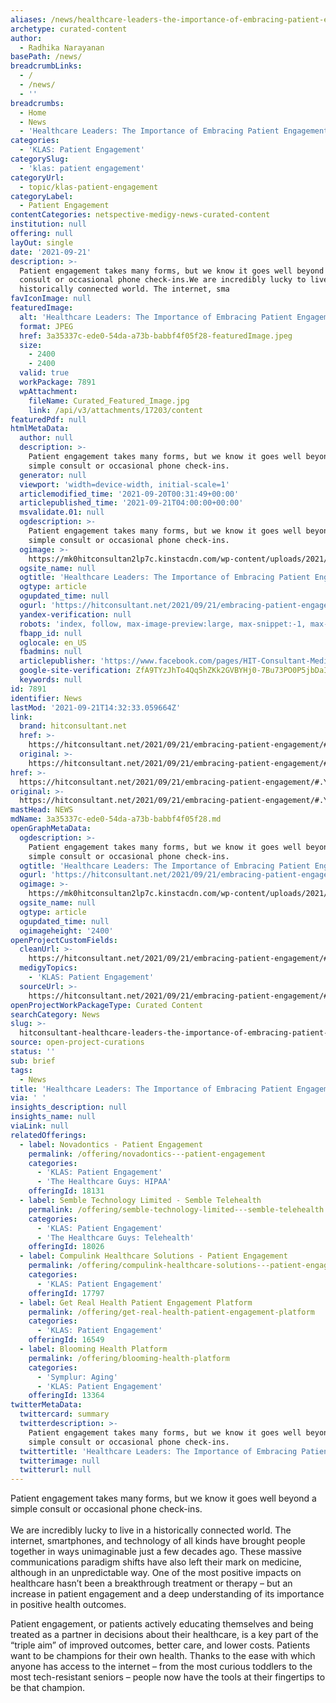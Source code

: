```yaml
---
aliases: /news/healthcare-leaders-the-importance-of-embracing-patient-engagement
archetype: curated-content
author:
  - Radhika Narayanan
basePath: /news/
breadcrumbLinks:
  - /
  - /news/
  - ''
breadcrumbs:
  - Home
  - News
  - 'Healthcare Leaders: The Importance of Embracing Patient Engagement'
categories:
  - 'KLAS: Patient Engagement'
categorySlug:
  - 'klas: patient engagement'
categoryUrl:
  - topic/klas-patient-engagement
categoryLabel:
  - Patient Engagement
contentCategories: netspective-medigy-news-curated-content
institution: null
offering: null
layOut: single
date: '2021-09-21'
description: >-
  Patient engagement takes many forms, but we know it goes well beyond a simple
  consult or occasional phone check-ins.We are incredibly lucky to live in a
  historically connected world. The internet, sma
favIconImage: null
featuredImage:
  alt: 'Healthcare Leaders: The Importance of Embracing Patient Engagement'
  format: JPEG
  href: 3a35337c-ede0-54da-a73b-babbf4f05f28-featuredImage.jpeg
  size:
    - 2400
    - 2400
  valid: true
  workPackage: 7891
  wpAttachment:
    fileName: Curated_Featured_Image.jpg
    link: /api/v3/attachments/17203/content
featuredPdf: null
htmlMetaData:
  author: null
  description: >-
    Patient engagement takes many forms, but we know it goes well beyond a
    simple consult or occasional phone check-ins.
  generator: null
  viewport: 'width=device-width, initial-scale=1'
  articlemodified_time: '2021-09-20T00:31:49+00:00'
  articlepublished_time: '2021-09-21T04:00:00+00:00'
  msvalidate.01: null
  ogdescription: >-
    Patient engagement takes many forms, but we know it goes well beyond a
    simple consult or occasional phone check-ins.
  ogimage: >-
    https://mk0hitconsultan2lp7c.kinstacdn.com/wp-content/uploads/2021/09/Carina-Edwards_Headshot.jpg
  ogsite_name: null
  ogtitle: 'Healthcare Leaders: The Importance of Embracing Patient Engagement'
  ogtype: article
  ogupdated_time: null
  ogurl: 'https://hitconsultant.net/2021/09/21/embracing-patient-engagement/'
  yandex-verification: null
  robots: 'index, follow, max-image-preview:large, max-snippet:-1, max-video-preview:-1'
  fbapp_id: null
  oglocale: en_US
  fbadmins: null
  articlepublisher: 'https://www.facebook.com/pages/HIT-Consultant-Media/302199219847409'
  google-site-verification: ZfA9TYzJhTo4Qq5hZKk2GVBYHj0-7Bu73PO0P5jbDaI
  keywords: null
id: 7891
identifier: News
lastMod: '2021-09-21T14:32:33.059664Z'
link:
  brand: hitconsultant.net
  href: >-
    https://hitconsultant.net/2021/09/21/embracing-patient-engagement/#.YUns0LhKhPZ
  original: >-
    https://hitconsultant.net/2021/09/21/embracing-patient-engagement/#.YUns0LhKhPZ
href: >-
  https://hitconsultant.net/2021/09/21/embracing-patient-engagement/#.YUns0LhKhPZ
original: >-
  https://hitconsultant.net/2021/09/21/embracing-patient-engagement/#.YUns0LhKhPZ
mastHead: NEWS
mdName: 3a35337c-ede0-54da-a73b-babbf4f05f28.md
openGraphMetaData:
  ogdescription: >-
    Patient engagement takes many forms, but we know it goes well beyond a
    simple consult or occasional phone check-ins.
  ogtitle: 'Healthcare Leaders: The Importance of Embracing Patient Engagement'
  ogurl: 'https://hitconsultant.net/2021/09/21/embracing-patient-engagement/'
  ogimage: >-
    https://mk0hitconsultan2lp7c.kinstacdn.com/wp-content/uploads/2021/09/Carina-Edwards_Headshot.jpg
  ogsite_name: null
  ogtype: article
  ogupdated_time: null
  ogimageheight: '2400'
openProjectCustomFields:
  cleanUrl: >-
    https://hitconsultant.net/2021/09/21/embracing-patient-engagement/#.YUns0LhKhPZ
  medigyTopics:
    - 'KLAS: Patient Engagement'
  sourceUrl: >-
    https://hitconsultant.net/2021/09/21/embracing-patient-engagement/#.YUns0LhKhPZ
openProjectWorkPackageType: Curated Content
searchCategory: News
slug: >-
  hitconsultant-healthcare-leaders-the-importance-of-embracing-patient-engagement
source: open-project-curations
status: ''
sub: brief
tags:
  - News
title: 'Healthcare Leaders: The Importance of Embracing Patient Engagement'
via: ' '
insights_description: null
insights_name: null
viaLink: null
relatedOfferings:
  - label: Novadontics - Patient Engagement
    permalink: /offering/novadontics---patient-engagement
    categories:
      - 'KLAS: Patient Engagement'
      - 'The Healthcare Guys: HIPAA'
    offeringId: 18131
  - label: Semble Technology Limited - Semble Telehealth
    permalink: /offering/semble-technology-limited---semble-telehealth
    categories:
      - 'KLAS: Patient Engagement'
      - 'The Healthcare Guys: Telehealth'
    offeringId: 18026
  - label: Compulink Healthcare Solutions - Patient Engagement
    permalink: /offering/compulink-healthcare-solutions---patient-engagement
    categories:
      - 'KLAS: Patient Engagement'
    offeringId: 17797
  - label: Get Real Health Patient Engagement Platform
    permalink: /offering/get-real-health-patient-engagement-platform
    categories:
      - 'KLAS: Patient Engagement'
    offeringId: 16549
  - label: Blooming Health Platform
    permalink: /offering/blooming-health-platform
    categories:
      - 'Symplur: Aging'
      - 'KLAS: Patient Engagement'
    offeringId: 13364
twitterMetaData:
  twittercard: summary
  twitterdescription: >-
    Patient engagement takes many forms, but we know it goes well beyond a
    simple consult or occasional phone check-ins.
  twittertitle: 'Healthcare Leaders: The Importance of Embracing Patient Engagement'
  twitterimage: null
  twitterurl: null
---
```

<p>Patient engagement takes many forms, but we know it goes well beyond a simple consult or occasional phone check-ins.<br><br>We are incredibly lucky to live in a historically connected world. The internet, smartphones, and technology of all kinds have brought people together in ways unimaginable just a few decades ago. These massive communications paradigm shifts have also left their mark on medicine, although in an unpredictable way. One of the most positive impacts on healthcare hasn’t been a breakthrough treatment or therapy – but an increase in patient engagement and a deep understanding of its importance in positive health outcomes.</p><p>Patient engagement, or patients actively educating themselves and being treated as a partner in decisions about their healthcare, is a key part of the “triple aim” of improved outcomes, better care, and lower costs. Patients want to be champions for their own health. Thanks to the ease with which anyone has access to the internet – from the most curious toddlers to the most tech-resistant seniors – people now have the tools at their fingertips to be that champion.</p>